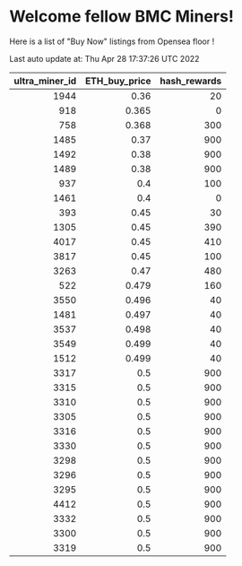 # Welcome fellow BMC Miners!
Here is a list of "Buy Now" listings from Opensea floor !


Last auto update at: Thu Apr 28 17:37:26 UTC 2022


|   ultra_miner_id |   ETH_buy_price |   hash_rewards |
|-----------------:|----------------:|---------------:|
|             1944 |           0.36  |             20 |
|              918 |           0.365 |              0 |
|              758 |           0.368 |            300 |
|             1485 |           0.37  |            900 |
|             1492 |           0.38  |            900 |
|             1489 |           0.38  |            900 |
|              937 |           0.4   |            100 |
|             1461 |           0.4   |              0 |
|              393 |           0.45  |             30 |
|             1305 |           0.45  |            390 |
|             4017 |           0.45  |            410 |
|             3817 |           0.45  |            100 |
|             3263 |           0.47  |            480 |
|              522 |           0.479 |            160 |
|             3550 |           0.496 |             40 |
|             1481 |           0.497 |             40 |
|             3537 |           0.498 |             40 |
|             3549 |           0.499 |             40 |
|             1512 |           0.499 |             40 |
|             3317 |           0.5   |            900 |
|             3315 |           0.5   |            900 |
|             3310 |           0.5   |            900 |
|             3305 |           0.5   |            900 |
|             3316 |           0.5   |            900 |
|             3330 |           0.5   |            900 |
|             3298 |           0.5   |            900 |
|             3296 |           0.5   |            900 |
|             3295 |           0.5   |            900 |
|             4412 |           0.5   |            900 |
|             3332 |           0.5   |            900 |
|             3300 |           0.5   |            900 |
|             3319 |           0.5   |            900 |